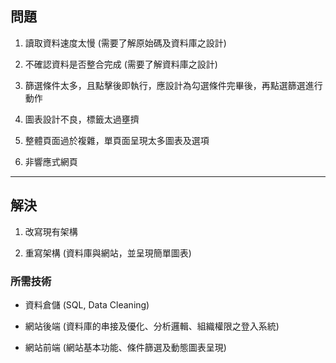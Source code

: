 ## 問題

1. 讀取資料速度太慢 (需要了解原始碼及資料庫之設計)

2. 不確認資料是否整合完成 (需要了解資料庫之設計)

3. 篩選條件太多，且點擊後即執行，應設計為勾選條件完畢後，再點選篩選進行動作

4. 圖表設計不良，標籤太過壅擠

5. 整體頁面過於複雜，單頁面呈現太多圖表及選項

6. 非響應式網頁


---

## 解決

1. 改寫現有架構

2. 重寫架構 (資料庫與網站，並呈現簡單圖表)


### 所需技術

* 資料倉儲 (SQL, Data Cleaning)

* 網站後端 (資料庫的串接及優化、分析邏輯、組織權限之登入系統)

* 網站前端 (網站基本功能、條件篩選及動態圖表呈現)

